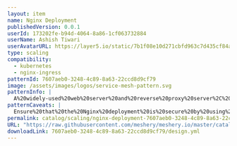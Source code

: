 ```yaml
---
layout: item
name: Nginx Deployment
publishedVersion: 0.0.1
userId: 173202fe-b94d-4064-8a86-1cf063732884
userName: Ashish Tiwari
userAvatarURL: https://layer5.io/static/7b1f08e10d271cbfd963c7d435cf84ac/416c3/ashish-tiwari.webp
type: scaling
compatibility:
  - kubernetes
  - nginx-ingress
patternId: 7607aeb0-3248-4c89-8a63-22ccd8d9cf79
image: /assets/images/logos/service-mesh-pattern.svg
patternInfo: |
  A%20widely-used%20web%20server%20and%20reverse%20proxy%20server%2C%20within%20a%20Kubernetes%20cluster.%20This%20example%20provides%20a%20design%20for%20deploying%2C%20configuring%2C%20and%20managing%20Nginx%20in%20a%20containerized%20environment%2C%20leveraging%20Kubernetes%20resources%20to%20ensure%20scalability%2C%20resilience%2C%20and%20ease%20of%20management.
patternCaveats: |
  Ensure%20that%20the%20Nginx%20deployment%20is%20secure%20by%20using%20network%20policies%20to%20restrict%20traffic%20flow%2C%20RBAC%20to%20control%20access%20to%20Kubernetes%20resources%2C%20and%20Secrets%20to%20manage%20sensitive%20data%20such%20as%20SSL%20certificates.%0A
permalink: catalog/scaling/nginx-deployment-7607aeb0-3248-4c89-8a63-22ccd8d9cf79.html
URL: "https://raw.githubusercontent.com/meshery/meshery.io/master/catalog/7607aeb0-3248-4c89-8a63-22ccd8d9cf79/0.0.1/design.yml"
downloadLink: 7607aeb0-3248-4c89-8a63-22ccd8d9cf79/design.yml
---
```

